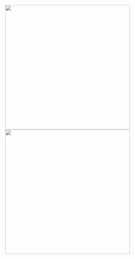 <p align="left">
  <img width="400" src="https://github-readme-stats.vercel.app/api?username=Jikky1618&theme=github_dark&show_icons=ture" />
  <img width="400" src="https://github-readme-stats.vercel.app/api/top-langs/?username=Jikky1618&layout=compact&show_icons=true&theme=github_dark" />
</p>
